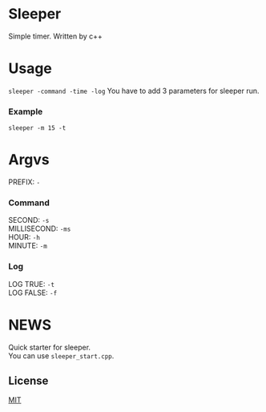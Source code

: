 # Sleeper
Simple timer. Written by c++

# Usage
`sleeper -command -time -log`
You have to add 3 parameters for sleeper run.
### Example
`sleeper -m 15 -t`

# Argvs
PREFIX:       `-`
### Command
SECOND:       `-s`\
MILLISECOND:  `-ms`\
HOUR:         `-h`\
MINUTE:       `-m`
### Log
LOG TRUE:     `-t`\
LOG FALSE:    `-f`

# NEWS
Quick starter for sleeper.\
You can use `sleeper_start.cpp`.

## License
[MIT](https://choosealicense.com/licenses/mit/)
